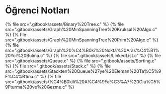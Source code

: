 # Öğrenci Notları

<!--Index-->

{% file src=".gitbook/assets/Binary%20Tree.c" %}
{% file src=".gitbook/assets/Graph%20MinSpanningTree%20Kruksal%20Algo.c" %}
{% file src=".gitbook/assets/Graph%20MinSpanningTree%20Prim%20Algo.c" %}
{% file src=".gitbook/assets/Graph%20%C4%B0ki%20Nokta%20Aras%C4%B1%20Yol%20Bulma.c" %}
{% file src=".gitbook/assets/LinkedList.c" %}
{% file src=".gitbook/assets/Queue.c" %}
{% file src=".gitbook/assets/Sorting.c" %}
{% file src=".gitbook/assets/Stack.c" %}
{% file src=".gitbook/assets/Stackten%20Queue%27ye%20Eleman%20Ta%C5%9F%C4%B1ma.c" %}
{% file src=".gitbook/assets/%C4%B0kili%20A%C4%9Fa%C3%A7%20Olu%C5%9Fturma%20ve%20Gezme.c" %}

<!--Index-->
